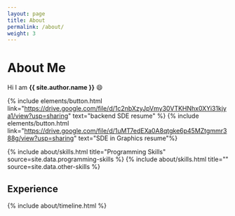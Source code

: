```yaml
---
layout: page
title: About
permalink: /about/
weight: 3
---
```


# **About Me**

Hi I am **{{ site.author.name }}** :smile:<br>


{% include elements/button.html link="https://drive.google.com/file/d/1c2nbXzyJpVmy30VTKHNhx0XYi31kjya1/view?usp=sharing" text="backend SDE resume" %}
{% include elements/button.html link="https://drive.google.com/file/d/1uMT7edEXa0A8qtgke6p45MZtgmmr388g/view?usp=sharing" text="SDE in Graphics resume"%}

<div class="row">
{% include about/skills.html title="Programming Skills" source=site.data.programming-skills %}
{% include about/skills.html title="" source=site.data.other-skills %}
</div>

## Experience
<div class="row">
{% include about/timeline.html %}
</div>